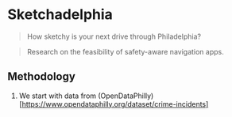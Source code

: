 # Sketchadelphia
> How sketchy is your next drive through Philadelphia?

> Research on the feasibility of safety-aware navigation apps.
## Methodology
1. We start with data from (OpenDataPhilly)[https://www.opendataphilly.org/dataset/crime-incidents]
